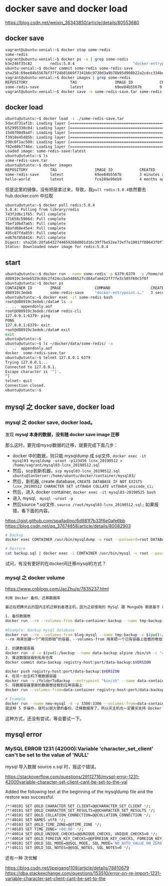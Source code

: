# docker save and docker load

https://blog.csdn.net/weixin_36343850/article/details/80553680

## docker save

```bash
vagrant@ubuntu-xenial:~$ docker stop some-redis
some-redis
vagrant@ubuntu-xenial:~$ docker ps -a | grep some-redis
b3e246f35c82        redis:5.0.4                          "docker-entrypoint.s…"   2 weeks ago         Exited (0) 2 seconds ago                                                                  some-redis
ubuntu-xenial:~$ docker commit some-redis some-redis-save
sha256:69ee84b5567bf37f24b81669f7341b6c9730d3a9b78b95d908b22a2cdcc334bd
vagrant@ubuntu-xenial:~$ docker images | grep some-redis
REPOSITORY                   TAG                 IMAGE ID            CREATED             SIZE
some-redis-save              latest              69ee84b5567b        9 seconds ago       95MB
vagrant@ubuntu-xenial:~$ docker save -o some-redis-save.tar some-redis-save
```

## docker load

```bash
ubuntu@utuntu:~$ docker load -i ./some-redis-save.tar
5dacd731af1b: Loading layer [==================================================>]  58.45MB/58.45MB
b52995330c04: Loading layer [==================================================>]  338.4kB/338.4kB
1540700d9a4f: Loading layer [==================================================>]  3.034MB/3.034MB
f3918e45d85b: Loading layer [==================================================>]  36.43MB/36.43MB
290c0f1ac500: Loading layer [==================================================>]  1.536kB/1.536kB
f02e80b7746e: Loading layer [==================================================>]  3.584kB/3.584kB
Loaded image: some-redis-save:latest
ubuntu@utuntu:~$ ls
some-redis-save.tar
ubuntu@utuntu:~$ docker images
REPOSITORY          TAG                 IMAGE ID            CREATED             SIZE
some-redis-save     latest              69ee84b5567b        3 minutes ago       95MB
hello-world         latest              fce289e99eb9        4 months ago        1.84kB
```

但是这里的镜像，没有把层拿过来，导致，我`pull redis:5.0.4`依然要去 hub.docker.com 中拉取

```bash
ubuntu@utuntu:~$ docker pull redis:5.0.4
5.0.4: Pulling from library/redis
743f2d6c1f65: Pull complete 
171658c5966d: Pull complete 
fbef10bd7a65: Pull complete 
98afd60e45e4: Pull complete 
495c87fda859: Pull complete 
ed6767858416: Pull complete 
Digest: sha256:2dfa6432744659268d001d16c39f7be52ee73ef7e1001ff80643f0f7bdee117e
Status: Downloaded newer image for redis:5.0.4
```

## start

```bash
ubuntu@utuntu:~$ docker run --name some-redis -p 6379:6379  -v /home/ubuntu/docker/data/some-redis:/data -d some-redis-save redis-server --appendonly yes
d08919c3edeb529c8dc2f424ccba548652fcd84afa6422ff7fe3c505f60c5f0f
ubuntu@utuntu:~$ docker ps 
CONTAINER ID        IMAGE               COMMAND                  CREATED             STATUS              PORTS                    NAMES
d08919c3edeb        some-redis-save     "docker-entrypoint.s…"   3 seconds ago       Up 1 second         0.0.0.0:6379->6379/tcp   some-redis
ubuntu@utuntu:~$ docker exec -it some-redis bash
root@d08919c3edeb:/data# ls -a
.  ..  appendonly.aof
root@d08919c3edeb:/data# redis-cli
127.0.0.1:6379> ping
PONG
127.0.0.1:6379> exit
root@d08919c3edeb:/data# exit
exit
ubuntu@utuntu:~$ 
ubuntu@utuntu:~$ ls ~/docker/data/some-redis/ -a
.  ..  appendonly.aof
docker  some-redis-save.tar
ubuntu@utuntu:~$ telnet 127.0.0.1 6379
Trying 127.0.0.1...
Connected to 127.0.0.1.
Escape character is '^]'.
^]
telnet> quit
Connection closed.
ubuntu@utuntu:~$ 
```

## mysql 之 docker save, docker load ##

### mysql 之 docker save, docker load。 ###

发现 **mysql 本身的数据，没有随 docker save image 迁移**

那么这时，要完成mysql数据的迁移，就要完成下面几步：

- docker 中的数据，则只能 mysqldump 成 sql文件,  `docker exec -it mysql03 mysqldump -uroot -p123456 lcnx_20190512 > /home/vagrant/mysql03-lcnx_20190512.sql`
- 然后，scp到新机器，`scp mysql03-lcnx_20190512.sql ubuntu@lanServer:/home/ubuntu/docker/container/mysql03/`
- 然后，新机器, create database, `CREATE DATABASE IF NOT EXISTS lcnx_20190512 CHARACTER SET utf8mb4 COLLATE utf8mb4_unicode_ci;`
- 然后，进入 docker container, `docker exec -it mysql03-20190525 bash`
- 进入 mysql, ` mysql -uroot -p`
- 然后source *.sql文件. `source /root/mysql03-lcnx_20190512.sql;` 如果报错，看下面的内容。

https://gist.github.com/spalladino/6d981f7b33f6e0afe6bb
https://blog.csdn.net/qq_37674858/article/details/80082903

```bash
# Backup
docker exec CONTAINER /usr/bin/mysqldump -u root --password=root DATABASE > backup.sql

# Restore
cat backup.sql | docker exec -i CONTAINER /usr/bin/mysql -u root --password=root DATABASE
```

试问，有没有更好的在docker间迁移mysql的方式？

### mysql 之 docker volume ###

https://www.cnblogs.com/JacZhu/p/7835237.html

```bash
利用 Docker 备份、迁移数据库

最近在把腾讯云的国内主机迁移到香港主机，因为之前使用的 MySql 跟 MongoDb 都是基于 Docker 部署的，所以迁移起来还算比较方便，主要思路就是把数据库容器的数据卷单独做成一个数据镜像，然后把这个镜像提交到香港主机上面的私有仓库，最后用这个镜像生成一个数据容器挂载到应用容器上就好了。

1. 备份数据卷
docker run --rm --volumes-from data-container-backup --name tmp-backup -v $(pwd):/backup ubuntu tar cvf /backup/backup.tar /folderToBackup
    
#Example: Backup mysql database
docker run --rm --volumes-from blog-mysql --name tmp-backup -v $(pwd):/backup ubuntu tar cvf /backup/backup.tar /var/lib/mysql
--rm 用来创建一个“用完即销”的容器，--volumes-from 用来把一个已有容器上挂载的卷挂载到新创建的容器上

2. 创建数据容器
docker run -d -v $(pwd):/backup --name data-backup alpine /bin/sh -c "cd / && tar xvf /backup/backup.tar"
3. 推送数据容器到私有仓库
docker commit data-backup registry-host:port/data-backup:$VERSION

docker push registry-host:port/data-backup:$VERSION
4. 在另一台主机下载数据容器
docker run -v /folderToBackup --entrypoint "bin/sh" --name data-container registry-host:port/data-backup:${VERSION}
5. 将数据容器里面的数据卷挂载到应用容器上
docker run --volumes-from=data-container registry-host:port/data-backup:${VERSION}

# Example
docker run --name new-mysql -d -p 3306:3306 --volumes-from=data-container registry-host:port/data-backup:${VERSION}
就这样 5 步操作，就可以很方便的备份、迁移数据库了。所以买主机也一定要买支持 Docker 的 KVM 虚拟机啊。
```

这种方式，还没有尝试，等会要试一下。

## mysql error ##

### MySQL ERROR 1231 (42000):Variable 'character_set_client' can't be set to the value of 'NULL' ###

mysql 导入数据 source x.sql 时，报这个错误。

https://stackoverflow.com/questions/29112716/mysql-error-1231-42000variable-character-set-client-cant-be-set-to-the-val

Added the following text at the beginning of the mysqldump file and the restore was successful.

```bash
/*!40101 SET @OLD_CHARACTER_SET_CLIENT=@@CHARACTER_SET_CLIENT */;
/*!40101 SET @OLD_CHARACTER_SET_RESULTS=@@CHARACTER_SET_RESULTS */;
/*!40101 SET @OLD_COLLATION_CONNECTION=@@COLLATION_CONNECTION */;
/*!40101 SET NAMES utf8 */;
/*!40103 SET @OLD_TIME_ZONE=@@TIME_ZONE */;
/*!40103 SET TIME_ZONE='+00:00' */;
/*!40014 SET @OLD_UNIQUE_CHECKS=@@UNIQUE_CHECKS, UNIQUE_CHECKS=0 */;
/*!40014 SET @OLD_FOREIGN_KEY_CHECKS=@@FOREIGN_KEY_CHECKS, FOREIGN_KEY_CHECKS=0 */;
/*!40101 SET @OLD_SQL_MODE=@@SQL_MODE, SQL_MODE='NO_AUTO_VALUE_ON_ZERO' */;
/*!40111 SET @OLD_SQL_NOTES=@@SQL_NOTES, SQL_NOTES=0 */;
```

还有一种 次优解

https://blog.csdn.net/lipeigang1109/article/details/78810679
https://dba.stackexchange.com/questions/153510/error-on-re-import-1231-variable-character-set-client-cant-be-set-to-the

